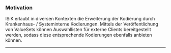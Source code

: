 ### Motivation

ISiK erlaubt in diversen Kontexten die Erweiterung der Kodierung durch Krankenhaus- / Systeminterne Kodierungen.
Mittels der Veröffentlichung von ValueSets können Auswahllisten für externe Clients bereitgestellt werden, sodass diese entsprechende Kodierungen ebenfalls anbieten können.

---